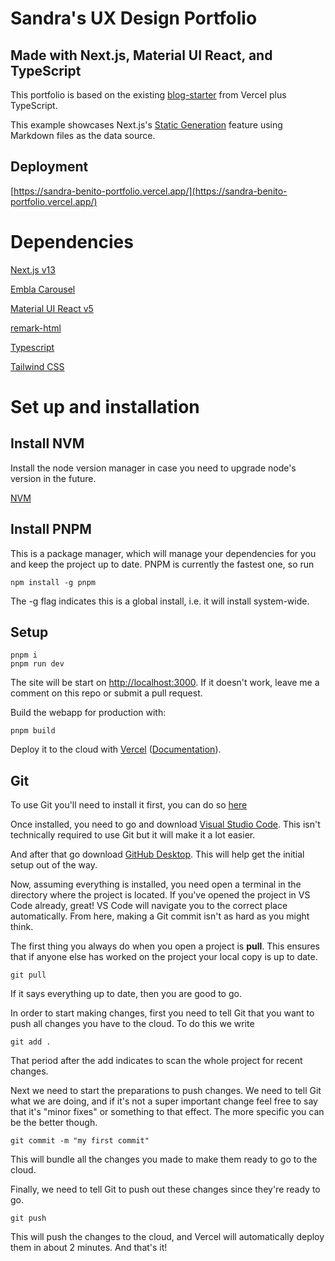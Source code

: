 # Sandra's UX Design Portfolio

## Made with Next.js, Material UI React, and TypeScript

This portfolio is based on the existing [blog-starter](https://github.com/vercel/next.js/tree/canary/examples/blog-starter) from Vercel plus TypeScript.

This example showcases Next.js's [Static Generation](https://nextjs.org/docs/basic-features/pages) feature using Markdown files as the data source.

## Deployment

[https://sandra-benito-portfolio.vercel.app/](https://sandra-benito-portfolio.vercel.app/)


# Dependencies
[Next.js v13](https://github.com/vercel/next.js/)

[Embla Carousel](https://www.embla-carousel.com/)

[Material UI React v5](https://mui.com/)

[remark-html](https://github.com/remarkjs/remark-html)

[Typescript](https://github.com/microsoft/TypeScript)

[Tailwind CSS](https://tailwindcss.com/)

# Set up and installation

## Install NVM

Install the node version manager in case you need to upgrade node's version in the future.

[NVM](https://github.com/nvm-sh/nvm)

## Install PNPM

This is a package manager, which will manage your dependencies for you and keep the project up to date. PNPM is currently the fastest one, so run

```
npm install -g pnpm
```

The -g flag indicates this is a global install, i.e. it will install system-wide.

## Setup

```
pnpm i
pnpm run dev
```

The site will be start on [http://localhost:3000](http://localhost:3000). If it doesn't work, leave me a comment on this repo or submit a pull request.

Build the webapp for production with:
```
pnpm build
```

Deploy it to the cloud with [Vercel](https://vercel.com/new?utm_source=github&utm_medium=readme&utm_campaign=next-example) ([Documentation](https://nextjs.org/docs/deployment)).

## Git

To use Git you'll need to install it first, you can do so [here](https://git-scm.com/book/en/v2/Getting-Started-Installing-Git)

Once installed, you need to go and download [Visual Studio Code](https://code.visualstudio.com/). This isn't technically required to use Git but it will make it a lot easier.

And after that go download [GitHub Desktop](https://desktop.github.com/). This will help get the initial setup out of the way.

Now, assuming everything is installed, you need open a terminal in the directory where the project is located. If you've opened the project in VS Code already, great! VS Code will navigate you to the correct place automatically. From here, making a Git commit isn't as hard as you might think.

The first thing you always do when you open a project is **pull**. This ensures that if anyone else has worked on the project your local copy is up to date. 

```
git pull
```

If it says everything up to date, then you are good to go.

In order to start making changes, first you need to tell Git that you want to push all changes you have to the cloud. To do this we write

```
git add .
```

That period after the add indicates to scan the whole project for recent changes. 

Next we need to start the preparations to push changes. We need to tell Git what we are doing, and if it's not a super important change feel free to say that it's "minor fixes" or something to that effect. The more specific you can be the better though.

```
git commit -m "my first commit"
```

This will bundle all the changes you made to make them ready to go to the cloud. 

Finally, we need to tell Git to push out these changes since they're ready to go. 

```
git push
```

This will push the changes to the cloud, and Vercel will automatically deploy them in about 2 minutes. And that's it!